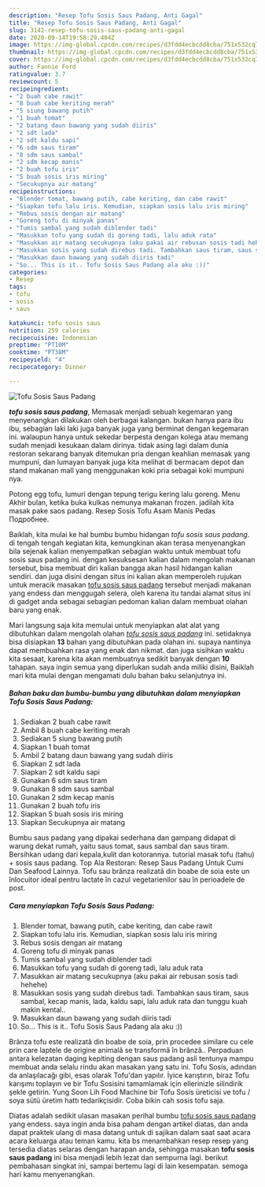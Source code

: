 ```yaml
---
description: "Resep Tofu Sosis Saus Padang, Anti Gagal"
title: "Resep Tofu Sosis Saus Padang, Anti Gagal"
slug: 3142-resep-tofu-sosis-saus-padang-anti-gagal
date: 2020-09-14T19:58:29.404Z
image: https://img-global.cpcdn.com/recipes/d3fdd4ecbcdd8cba/751x532cq70/tofu-sosis-saus-padang-foto-resep-utama.jpg
thumbnail: https://img-global.cpcdn.com/recipes/d3fdd4ecbcdd8cba/751x532cq70/tofu-sosis-saus-padang-foto-resep-utama.jpg
cover: https://img-global.cpcdn.com/recipes/d3fdd4ecbcdd8cba/751x532cq70/tofu-sosis-saus-padang-foto-resep-utama.jpg
author: Fannie Ford
ratingvalue: 3.7
reviewcount: 5
recipeingredient:
- "2 buah cabe rawit"
- "8 buah cabe keriting merah"
- "5 siung bawang putih"
- "1 buah tomat"
- "2 batang daun bawang yang sudah diiris"
- "2 sdt lada"
- "2 sdt kaldu sapi"
- "6 sdm saus tiram"
- "8 sdm saus sambal"
- "2 sdm kecap manis"
- "2 buah tofu iris"
- "5 buah sosis iris miring"
- "Secukupnya air matang"
recipeinstructions:
- "Blender tomat, bawang putih, cabe keriting, dan cabe rawit"
- "Siapkan tofu lalu iris. Kemudian, siapkan sosis lalu iris miring"
- "Rebus sosis dengan air matang"
- "Goreng tofu di minyak panas"
- "Tumis sambal yang sudah diblender tadi"
- "Masukkan tofu yang sudah di goreng tadi, lalu aduk rata"
- "Masukkan air matang secukupnya (aku pakai air rebusan sosis tadi hehehe)"
- "Masukkan sosis yang sudah direbus tadi. Tambahkan saus tiram, saus sambal, kecap manis, lada, kaldu sapi, lalu aduk rata dan tunggu kuah makin kental.."
- "Masukkan daun bawang yang sudah diiris tadi"
- "So... This is it.. Tofu Sosis Saus Padang ala aku :))"
categories:
- Resep
tags:
- tofu
- sosis
- saus

katakunci: tofu sosis saus 
nutrition: 259 calories
recipecuisine: Indonesian
preptime: "PT10M"
cooktime: "PT38M"
recipeyield: "4"
recipecategory: Dinner

---
```



![Tofu Sosis Saus Padang](https://img-global.cpcdn.com/recipes/d3fdd4ecbcdd8cba/751x532cq70/tofu-sosis-saus-padang-foto-resep-utama.jpg)

<b><i>tofu sosis saus padang</i></b>, Memasak menjadi sebuah kegemaran yang menyenangkan dilakukan oleh berbagai kalangan. bukan hanya para ibu ibu, sebagian laki laki juga banyak juga yang berminat dengan kegemaran ini. walaupun hanya untuk sekedar berpesta dengan kolega atau memang sudah menjadi kesukaan dalam dirinya. tidak asing lagi dalam dunia restoran sekarang banyak ditemukan pria dengan keahlian memasak yang mumpuni, dan lumayan banyak juga kita melihat di bermacam depot dan stand makanan mall yang menggunakan koki pria sebagai koki mumpuni nya.

Potong egg tofu, lumuri dengan tepung terigu kering lalu goreng. Menu Akhir bulan, ketika buka kulkas nemunya makanan frozen. jadilah kita masak pake saos padang. Resep Sosis Tofu Asam Manis Pedas Подробнее.

Baiklah, kita mulai ke hal bumbu bumbu hidangan <i>tofu sosis saus padang</i>. di tengah tengah kegiatan kita, kemungkinan akan terasa menyenangkan bila sejenak kalian menyempatkan sebagian waktu untuk membuat tofu sosis saus padang ini. dengan kesuksesan kalian dalam mengolah makanan tersebut, bisa membuat diri kalian bangga akan hasil hidangan kalian sendiri. dan juga disini dengan situs ini kalian akan memperoleh rujukan untuk meracik masakan <u>tofu sosis saus padang</u> tersebut menjadi makanan yang endess dan menggugah selera, oleh karena itu tandai alamat situs ini di gadget anda sebagai sebagian pedoman kalian dalam membuat olahan baru yang enak.


Mari langsung saja kita memulai untuk menyiapkan alat alat yang dibutuhkan dalam mengolah olahan <u><i>tofu sosis saus padang</i></u> ini. setidaknya bisa disiapkan <b>13</b> bahan yang dibutuhkan pada olahan ini. supaya nantinya dapat membuahkan rasa yang enak dan nikmat. dan juga sisihkan waktu kita sesaat, karena kita akan membuatnya sedikit banyak dengan <b>10</b> tahapan. saya ingin semua yang diperlukan sudah anda miliki disini, Baiklah mari kita mulai dengan mengamati dulu bahan baku selanjutnya ini.

<!--inarticleads1-->

##### Bahan baku dan bumbu-bumbu yang dibutuhkan dalam menyiapkan Tofu Sosis Saus Padang:

1. Sediakan 2 buah cabe rawit
1. Ambil 8 buah cabe keriting merah
1. Sediakan 5 siung bawang putih
1. Siapkan 1 buah tomat
1. Ambil 2 batang daun bawang yang sudah diiris
1. Siapkan 2 sdt lada
1. Siapkan 2 sdt kaldu sapi
1. Gunakan 6 sdm saus tiram
1. Gunakan 8 sdm saus sambal
1. Gunakan 2 sdm kecap manis
1. Gunakan 2 buah tofu iris
1. Siapkan 5 buah sosis iris miring
1. Siapkan Secukupnya air matang


Bumbu saus padang yang dipakai sederhana dan gampang didapat di warung dekat rumah, yaitu saus tomat, saus sambal dan saus tiram. Bersihkan udang dari kepala,kulit dan kotorannya. tutorial masak tofu (tahu) + sosis saus padang. Top Ala Restoran: Resep Saus Padang Untuk Cumi Dan Seafood Lainnya. Tofu sau brânza realizată din boabe de soia este un înlocuitor ideal pentru lactate în cazul vegetarienilor sau în perioadele de post. 

<!--inarticleads2-->

##### Cara menyiapkan Tofu Sosis Saus Padang:

1. Blender tomat, bawang putih, cabe keriting, dan cabe rawit
1. Siapkan tofu lalu iris. Kemudian, siapkan sosis lalu iris miring
1. Rebus sosis dengan air matang
1. Goreng tofu di minyak panas
1. Tumis sambal yang sudah diblender tadi
1. Masukkan tofu yang sudah di goreng tadi, lalu aduk rata
1. Masukkan air matang secukupnya (aku pakai air rebusan sosis tadi hehehe)
1. Masukkan sosis yang sudah direbus tadi. Tambahkan saus tiram, saus sambal, kecap manis, lada, kaldu sapi, lalu aduk rata dan tunggu kuah makin kental..
1. Masukkan daun bawang yang sudah diiris tadi
1. So... This is it.. Tofu Sosis Saus Padang ala aku :))


Brânza tofu este realizată din boabe de soia, prin procedee similare cu cele prin care laptele de origine animală se transformă în brânză.. Perpaduan antara kelezatan daging kepiting dengan saus padang asli tentunya mampu membuat anda selalu rindu akan masakan yang satu ini. Tofu Sosis, adından da anlaşılacağı gibi, esas olarak Tofu&#39;dan yapılır. İyice karıştırın, biraz Tofu karışımı toplayın ve bir Tofu Sosisini tamamlamak için ellerinizle silindirik şekle getirin. Yung Soon Lih Food Machine bir Tofu Sosis üreticisi ve tofu / soya sütü üretim hattı tedarikçisidir. Coba bikin cah sosis tofu saja. 

Diatas adalah sedikit ulasan masakan perihal bumbu <u>tofu sosis saus padang</u> yang endess. saya ingin anda bisa paham dengan artikel diatas, dan anda dapat praktek ulang di masa datang untuk di sajikan dalam saat saat acara acara keluarga atau teman kamu. kita bs menambahkan resep resep yang tersedia diatas selaras dengan harapan anda, sehingga masakan <b>tofu sosis saus padang</b> ini bisa menjadi lebih lezat dan sempurna lagi. berikut pembahasan singkat ini, sampai bertemu lagi di lain kesempatan. semoga hari kamu menyenangkan.
